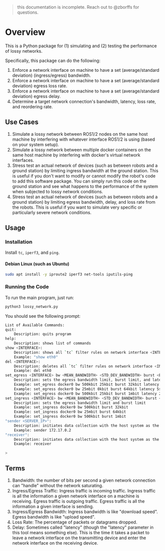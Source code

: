 > this documentation is incomplete. Reach out to @zborffs for questions.

# Overview
This is a Python package for (1) simulating and (2) testing the performance of lossy networks. 

Specifically, this package can do the following:
1. Enforce a network interface on machine to have a set (average/standard deviation) (ingress/egress) bandwidth.
2. Enforce a network interface on machine to have a set (average/standard deviation) egress loss rate.
3. Enforce a network interface on machine to have a set (average/standard deviation) egress delay.
4. Determine a target network connection's bandwidth, latency, loss rate, and reordering rate. 

## Use Cases
1. Simulate a lossy network between ROS1/2 nodes on the same host machine by interfering with whatever interface ROS1/2 
is using (based on your system setup).
2. Simulate a lossy network between multiple docker containers on the same host machine by interfering with docker's 
virtual network interfaces.
3. Stress test an actual network of devices (such as between robots and a ground station) by limiting ingress bandwidth 
at the ground station. This is useful if you don't want to modify or cannot modify the robot's code to add this software
package. You can simply run this code on the ground station and see what happens to the performance of the system when 
subjected to lossy network conditions.
4. Stress test an actual network of devices (such as between robots and a ground station) by limiting egress bandwidth, 
delay, and loss rate from the robots. This is useful if you want to simulate very specific or particularly severe 
network conditions.   

## Usage
### Installation
Install `tc`, `iperf3`, and `ping`.

#### Debian Linux (such as Ubuntu)
```bash
sudo apt install -y iproute2 iperf3 net-tools iputils-ping
```

### Running the Code
To run the main program, just run:
```bash
python3 lossy_network.py
```

You should see the following prompt:
```bash
List of Available Commands:
quit: 
    Description: quits program
help: 
    Description: shows list of commands
show <INTERFACE>: 
    Description: shows all `tc` filter rules on network interface <INTERFACE>
    Example: "show eth0"
del <INTERFACE>: 
    Description: deletes all `tc` filter rules on network interface <INTERFACE>
    Example: del eth0
set_egress <INTERFACE> bw <MEAN_BANDWIDTH> <STD_DEV_BANDWIDTH> burst <BURST> latency <LATENCY> loss <MEAN_LOSS> <STD_DEV_LOSS> delay <MEAN_DELAY> <STD_DEV_DELAY>
    Description: sets the egress bandwidth limit, burst limit, and latency limit 
    Example: set_egress docker0 bw 500kbit 25kbit burst 32kbit latency 500ms loss 5% 0% delay 250ms 10ms
    Example: set_egress docker0 bw 25mbit 0kbit burst 64kbit latency 5s loss 0% 0% delay 0ms 0ms
    Example: set_egress docker0 bw 500kbit 25kbit burst 1mbit latency 250ms loss 0.5% 5% delay 10ms 50ms
set_ingress <INTERFACE> bw <MEAN_BANDWIDTH> <STD_DEV_BANDWIDTH> burst <BURST>
    Description: sets the egress bandwidth limit and burst limit 
    Example: set_ingress docker0 bw 500kbit burst 32kbit 
    Example: set_ingress docker0 bw 25mbit burst 64kbit 
    Example: set_ingress docker0 bw 500kbit burst 1mbit 
"sender <SERVER_IP>": 
    Description: initiates data collection with the host system as the sender of data
    Example: sender 172.17.0.2
"receiver":
    Description: initiates data collection with the host system as the receiver of data
    Example: receiver
        
> 
```

## Terms
1. Bandwidth: the number of bits per second a given network connection can "handle" without the network saturating.
2. Ingress/Egress Traffic: Ingress traffic is incoming traffic. Ingress traffic is all the information a given network 
interface on a machine is receiving. Egress traffic is outgoing traffic. Egress traffic 
is all the information a given interface is sending. 
3. Ingress/Egress Bandwidth: Ingress bandwidth is like "download speed". Egress bandwidth is like "upload speed".  
4. Loss Rate: The percentage of packets or datagrams dropped. 
5. Delay: Sometimes called "latency" (though the "latency" parameter in this tool means something else). This is the 
time it takes a packet to leave a network interface on the transmitting device and enter the network interface on the 
receiving device.
